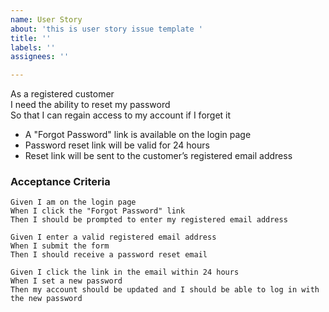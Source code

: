 ```yaml
---
name: User Story
about: 'this is user story issue template '
title: ''
labels: ''
assignees: ''

---
```


As a registered customer  
I need the ability to reset my password  
So that I can regain access to my account if I forget it  

* A "Forgot Password" link is available on the login page  
* Password reset link will be valid for 24 hours  
* Reset link will be sent to the customer’s registered email address  

### Acceptance Criteria

```gherkin
Given I am on the login page
When I click the "Forgot Password" link
Then I should be prompted to enter my registered email address

Given I enter a valid registered email address
When I submit the form
Then I should receive a password reset email

Given I click the link in the email within 24 hours
When I set a new password
Then my account should be updated and I should be able to log in with the new password
```
